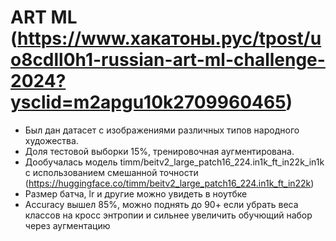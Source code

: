 # ART ML (https://www.хакатоны.рус/tpost/uo8cdll0h1-russian-art-ml-challenge-2024?ysclid=m2apgu10k2709960465)
- Был дан датасет с изображениями различных типов народного художества.
- Доля тестовой выборки 15%, тренировочная аугментирована. 
- Дообучалась модель timm/beitv2_large_patch16_224.in1k_ft_in22k_in1k с использованием смешанной точности (https://huggingface.co/timm/beitv2_large_patch16_224.in1k_ft_in22k)
- Размер батча, lr и другие можно увидеть в ноутбке
- Accuracy вышел 85%, можно поднять до 90+ если убрать веса классов на кросс энтропии и сильнее увеличить обучющий набор через аугментацию

